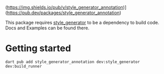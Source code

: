(https://img.shields.io/pub/v/style_generator_annotation)](https://pub.dev/packages/style_generator_annotation)

This package requires [style_generator](https://pub.dev/packages/style_generator) 
to be a dependency to build code.
Docs and Examples can be found there.

# Getting started
```shell
dart pub add style_generator_annotation dev:style_generator dev:build_runner
```
